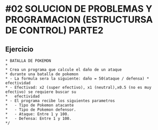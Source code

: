 # #02 SOLUCION DE PROBLEMAS Y PROGRAMACION (ESTRUCTURSA DE CONTROL) PARTE2

## Ejercicio

```
* BATALLA DE POKEMON
*
* Crea un programa que calcule el daño de un ataque
* durante una batalla de pokemon
* - La formula sera la siguiente: daño = 50(ataque / defensa) * efectividad
* - Efectivad: x2 (super efectivo), x1 (neutral),x0.5 (no es muy efectivo) se requiere buscar su
*   efectividad
* - El programa recibe los siguientes parametros
*   - Tipo de Pokemon atacante
*   - Tipo de Pokemon defensor.
*   - Ataque: Entre 1 y 100.
*   - Defensa: Entre 1 y 100.
*/


```
